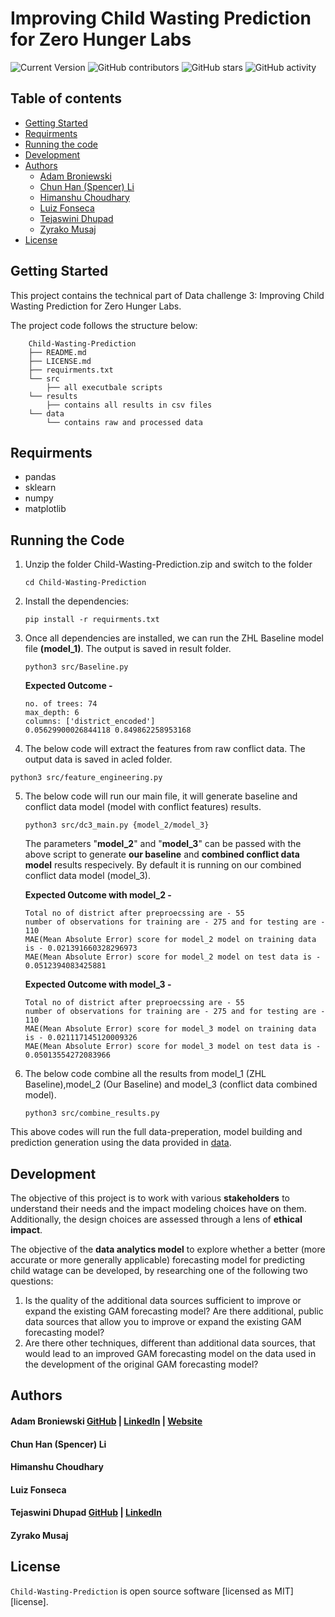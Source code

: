 # Improving Child Wasting Prediction for Zero Hunger Labs

![Current Version](https://img.shields.io/badge/version-v0.5-blue)
![GitHub contributors](https://img.shields.io/github/contributors/abroniewski/Child-Wasting-Prediction)
![GitHub stars](https://img.shields.io/github/stars/abroniewski/README-Template?style=social)
![GitHub activity](https://img.shields.io/github/commit-activity/w/abroniewski/Child-Wasting-Prediction?logoColor=brightgreen)

## Table of contents

- [Getting Started](#getting-started)
- [Requirments](#tools-required)
- [Running the code](#running-the-code)
- [Development](#Development)
- [Authors](#authors)
  - [Adam Broniewski](#adam-broniewski)
  - [Chun Han (Spencer) Li](#chun-han-spencer-li)
  - [Himanshu Choudhary](#himanshu-choudhary)
  - [Luiz Fonseca](#luiz-fonseca)
  - [Tejaswini Dhupad](#tejaswini-dhupad)
  - [Zyrako Musaj](#zyrako-musaj)
- [License](#license)

## Getting Started

This project contains the technical part of Data challenge 3: Improving Child Wasting Prediction for Zero Hunger Labs.

The project code follows the structure below:

```
	Child-Wasting-Prediction
	├── README.md
	├── LICENSE.md
	├── requirments.txt
	└── src
		├── all executbale scripts
	└── results
		├── contains all results in csv files
	└── data
		└── contains raw and processed data
```
## Requirments
- pandas
- sklearn
- numpy
- matplotlib

## Running the Code

1. Unzip the folder Child-Wasting-Prediction.zip and switch to the folder
    ```
    cd Child-Wasting-Prediction
    ```

2. Install the dependencies:
    ```
    pip install -r requirments.txt
    ```

3. Once all dependencies are installed, we can run the ZHL Baseline model file **(model_1)**. The output is saved in result folder. 
    ```
    python3 src/Baseline.py
    ```
    **Expected Outcome -** 
    ```
    no. of trees: 74
    max_depth: 6
    columns: ['district_encoded']
    0.05629900026844118 0.849862258953168
    ```

4. The below code will extract the features from raw conflict data. The output data is saved in acled folder.

```
python3 src/feature_engineering.py
```

5. The below code will run our main file, it will generate baseline and conflict data model (model with conflict features) results.  
    ```
    python3 src/dc3_main.py {model_2/model_3}
    ```
    The parameters "**model_2**" and "**model_3**" can be passed with the above script to generate **our baseline** and **combined conflict data model** results respecively. By default it is running on our combined conflict data model (model_3).  

    **Expected Outcome with model_2 -** 
    ```
    Total no of district after preproecssing are - 55 
    number of observations for training are - 275 and for testing are - 110 
    MAE(Mean Absolute Error) score for model_2 model on training data is - 0.021391660328296973
    MAE(Mean Absolute Error) score for model_2 model on test data is - 0.0512394083425881 
    ```
    **Expected Outcome with model_3 -** 
    ```
    Total no of district after preproecssing are - 55 
    number of observations for training are - 275 and for testing are - 110 
    MAE(Mean Absolute Error) score for model_3 model on training data is - 0.021117145120009326
    MAE(Mean Absolute Error) score for model_3 model on test data is - 0.05013554272083966 
    ```

6.  The below code combine all the results from model_1 (ZHL Baseline),model_2 (Our Baseline) and model_3 (conflict data combined model). 
    ```
    python3 src/combine_results.py
    ```

This above codes will run the full data-preperation, model building and prediction generation using the data provided in [data](https://github.com/abroniewski/Child-Wasting-Prediction.git/data).


## Development

The objective of this project is to work with various ****stakeholders**** to understand their needs and the impact modeling choices have on them. Additionally, the design choices are assessed through a lens of **ethical impact**.

The objective of the **data analytics model** to explore whether a better (more accurate or more generally applicable) forecasting model for predicting child watage can be developed, by researching one of the following two questions:
1. Is the quality of the additional data sources sufficient to improve or expand the existing GAM forecasting model? Are there additional, public data sources that allow you to improve or expand the existing GAM forecasting model?
2. Are there other techniques, different than additional data sources, that would lead to an improved GAM forecasting model on the data used in the development of the original GAM forecasting model?


## Authors

#### Adam Broniewski [GitHub](https://github.com/abroniewski) | [LinkedIn](https://www.linkedin.com/in/abroniewski/) | [Website](https://adambron.com)
#### Chun Han (Spencer) Li
#### Himanshu Choudhary
#### Luiz Fonseca
#### Tejaswini Dhupad [GitHub](https://github.com/tejaswinidhupad) | [LinkedIn](https://www.linkedin.com/in/tejaswinidhupad/) 
#### Zyrako Musaj

## License

`Child-Wasting-Prediction` is open source software [licensed as MIT][license].
